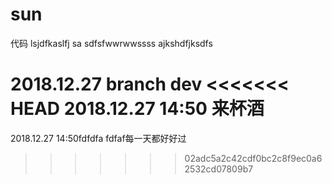 ﻿# sun
代码
lsjdfkaslfj sa
sdfsfwwrwwssss
ajkshdfjksdfs

2018.12.27
branch dev
<<<<<<< HEAD
2018.12.27 14:50
来杯酒
=======
2018.12.27 14:50fdfdfa
fdfaf每一天都好好过
>>>>>>> 02adc5a2c42cdf0bc2c8f9ec0a62532cd07809b7
